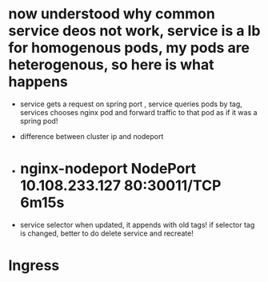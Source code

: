 # now understood why common service deos not work, service is a lb for homogenous pods, my pods are heterogenous, so here is what happens
- service gets a request on spring port , service queries pods by tag, services chooses nginx pod and forward traffic to that pod as if it was a spring pod! 

- difference between cluster ip and nodeport
- # nginx-nodeport   NodePort    10.108.233.127   <none>        80:30011/TCP   6m15s
- service selector when updated, it appends with old tags! if selector tag is changed, better to do delete service and recreate!

# Ingress